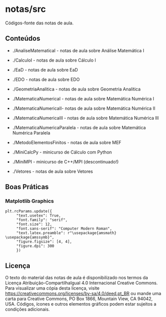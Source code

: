 # notas/src

Códigos-fonte das notas de aula.

## Conteúdos

* ./AnaliseMatematicaI - notas de aula sobre Análise Matemática I

* ./CalculoI - notas de aula sobre Cálculo I

* ./EaD - notas de aula sobre EaD

* ./EDO - notas de aula sobre EDO

* ./GeometriaAnalitica - notas de aula sobre Geometria Analítica

* ./MatematicaNumericaI - notas de aula sobre Matemática Numérica I

* ./MatematicaNumericaII- notas de aula sobre Matemática Numérica II

* ./MatematicaNumericaIII - notas de aula sobre Matemática Numérica III

* ./MatematicaNumericaParalela - notas de aula sobre Matemática Numérica Paralela

* ./MetodoElementosFinitos - notas de aula sobre MEF

* ./MiniCalcPy - minicurso de Cálculo com Python

* ./MiniMPI - minicurso de C++/MPI (descontinuado!)

* ./Vetores - notas de aula sobre Vetores

## Boas Práticas

### Matplotlib Graphics

```
plt.rcParams.update({
     "text.usetex": True,
     "font.family": "serif",
     "font.size": 12,
     "font.sans-serif": "Computer Modern Roman",
     "text.latex.preamble": r"\usepackage{amsmath} \usepackage{amssymb}",
     "figure.figsize": [4, 4],
     "figure.dpi": 300
     })
```

## Licença

O texto do material das notas de aula é disponibilizado nos termos da Licença Atribuição-CompartilhaIgual 4.0 Internacional Creative Commons. Para visualizar uma cópia desta licença, visite https://creativecommons.org/licenses/by-sa/4.0/deed.pt_BR ou mande uma carta para Creative Commons, PO Box 1866, Mountain View, CA 94042, USA. Códigos, ícones e outros elementos gráficos podem estar sujeitos a condições adicionais.

